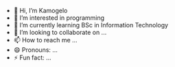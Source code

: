 - 👋 Hi, I’m Kamogelo
- 👀 I’m interested in programming
- 🌱 I’m currently learning BSc in Information Technology
- 💞️ I’m looking to collaborate on ...
- 📫 How to reach me ...
- 😄 Pronouns: ...
- ⚡ Fun fact: ...

<!---
Kamogelo24/Kamogelo24 is a ✨ special ✨ repository because its `README.md` (this file) appears on your GitHub profile.
You can click the Preview link to take a look at your changes.
--->
